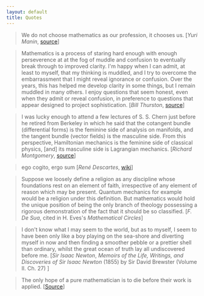 ```yaml
---
layout: default
title: Quotes
---
```

> We do not choose mathematics as our profession, it chooses us. [*Yuri Manin*, [source](http://www.ams.org/notices/200910/rtx091001268p.pdf)]

> Mathematics is a process of staring hard enough with enough perseverence at at the fog of muddle and confusion to eventually break through to improved clarity. I'm happy when I can admit, at least to myself, that my thinking is muddled, and I try to overcome the embarrassment that I might reveal ignorance or confusion.
> Over the years, this has helped me develop clarity in some things, but I remain muddled in many others.
> I enjoy questions that seem honest, even when they admit or reveal confusion, in preference to questions that appear designed to project sophistication. [*Bill Thurston*, [source](http://mathoverflow.net/users/9062/bill-thurston)]

> I was lucky enough to attend a few lectures of S. S. Chern just before he retired from Berkeley in which he said that the cotangent bundle (differential forms) is the feminine side of analysis on manifolds, and the tangent bundle (vector fields) is the masculine side. From this perspective, Hamiltonian mechanics is the feminine side of classical physics, [and] its masculine side is Lagrangian mechanics. [*Richard Montgomery*, [source](http://people.ucsc.edu/~rmont/papers/Symm_in_Mech_Review.PDF)]

> ego cogito, ergo sum [*René Descartes*, [wiki](https://en.wikipedia.org/wiki/Cogito_ergo_sum#Principles_of_Philosophy)]

> Suppose we loosely define a religion as any discipline whose foundations rest on an element of faith, irrespective of any element of reason which may be present. Quantum mechanics for example would be a religion under this definition. But mathematics would hold the unique position of being the only branch of theology possessing a rigorous demonstration of the fact that it should be so classified. [*F. De Sua*, cited in H. Eves's *Mathematical Circles*]

> I don't know what I may seem to the world, but as to myself, I seem to have been only like a boy playing on the sea-shore and diverting myself in now and then finding a smoother pebble or a prettier shell than ordinary, whilst the great ocean of truth lay all undiscovered before me. [*Sir Isaac Newton*, *Memoirs of the Life, Writings, and Discoveries of Sir Isaac Newton* (1855) by Sir David Brewster (Volume II. Ch. 27) ]

> The only hope of a pure mathematician is to die before their work is applied. [[Source](https://www.quora.com/Is-all-mathematics-applied-mathematics-eventually/answer/Caleb-Vatral)]
